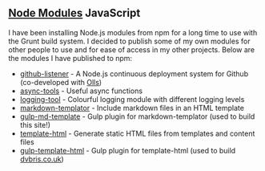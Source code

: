 ## [Node Modules](https://www.npmjs.com/~grit96) <span class="lang">JavaScript</span>

I have been installing Node.js modules from npm for a long time to use with the Grunt build system. I decided to publish some of my own modules for other people to use and for ease of access in my other projects. Below are the modules I have published to npm:

* [github-listener](https://www.npmjs.com/package/github-listener) - A Node.js continuous deployment system for Github (co-developed with [Olls](https://oliverfaircliff.com/))
* [async-tools](https://www.npmjs.com/package/async-tools) - Useful async functions
* [logging-tool](https://www.npmjs.com/package/logging-tool) - Colourful logging module with different logging levels
* [markdown-templator](https://www.npmjs.com/package/markdown-templator) - Include markdown files in an HTML template
* [gulp-md-template](https://www.npmjs.com/package/gulp-md-template) - Gulp plugin for markdown-templator (used to build this site!)
* [template-html](https://www.npmjs.com/package/template-html) - Generate static HTML files from templates and content files
* [gulp-template-html](https://www.npmjs.com/package/gulp-template-html) - Gulp plugin for template-html (used to build [dvbris.co.uk](https://dvbris.co.uk))
